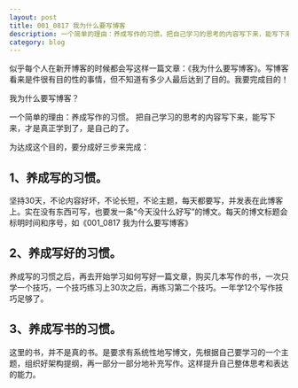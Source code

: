 ```yaml
---
layout: post
title: 001_0817 我为什么要写博客
description: 一个简单的理由：养成写作的习惯。把自己学习的思考的内容写下来，能写下来，才是真正学到了，是自己的了。
category: blog
---
```


似乎每个人在新开博客的时候都会写这样一篇文章：《我为什么要写博客》。写博客看来是件很有目的性的事情，但不知道有多少人最后达到了目的。我要完成目的！

我为什么要写博客？

一个简单的理由：养成写作的习惯。
把自己学习的思考的内容写下来，能写下来，才是真正学到了，是自己的了。

为达成这个目的，要分成好三步来完成：

## 1、养成写的习惯。
坚持30天，不论内容好坏，不论长短，不论主题，每天都要写，并发表在此博客上。实在没有东西可写，也要发一条“今天没什么好写”的博文。每天的博文标题会标明时间和序号，如《001\_0817  我为什么要写博客》

## 2、养成写好的习惯。
养成写的习惯之后，再去开始学习如何写好一篇文章，购买几本写作的书，一次只学一个技巧，一个技巧练习上30次之后，再练习第二个技巧。一年学12个写作技巧足够了。

## 3、养成写书的习惯。
这里的书，并不是真的书。是要求有系统性地写博文，先根据自己要学习的一个主题，组织好架构提纲，再一部分一部分地补充写作。这样提升自己整体思考和表达的能力。